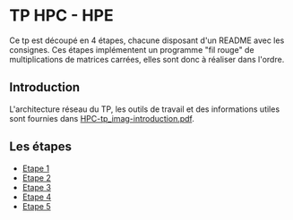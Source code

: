 # TP HPC - HPE

Ce tp est découpé en 4 étapes, chacune disposant d'un README avec les consignes.
Ces étapes implémentent un programme "fil rouge" de multiplications de matrices carrées, elles sont donc à réaliser dans l'ordre.

## Introduction

L'architecture réseau du TP, les outils de travail et des informations utiles sont fournies dans [HPC-tp_imag-introduction.pdf](./jenexistepasencore.pdf).

## Les étapes

- [Etape 1](./step1-sequential/)  
- [Etape 2](./step2-parallelized/)  
- [Etape 3](./step3-multiserver/)  
- [Etape 4](./step4-multiserver+parallelized/)  
- [Etape 5](./step5-compare-versions/)  
